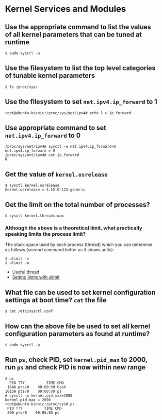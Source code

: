 # Kernel Services and Modules

## Use the appropriate command to list the values of all kernel parameters that can be tuned at runtime

```
$ sudo sysctl -a
```

## Use the filesystem to list the top level categories of tunable kernel parameters

```
$ ls /proc/sys/
```

## Use the filesystem to set `net.ipv4.ip_forward` to 1

```
root@ubuntu-bionic:/proc/sys/net/ipv4# echo 1 > ip_forward
```

## Use appropriate command to set `net.ipv4.ip_forward` to 0

```
/proc/sys/net/ipv4# sysctl -w net.ipv4.ip_forward=0
net.ipv4.ip_forward = 0
/proc/sys/net/ipv4# cat ip_forward
0
```

## Get the value of `kernel.osrelease`

```
$ sysctl kernel.osrelease
kernel.osrelease = 4.15.0-123-generic
```

## Get the limit on the total number of processes? 

```
$ sysctl kernel.threads-max
```

### Although the above is a theoretical limit, what practically speaking limits the process limit?

The stack space used by each process (thread) which you can determine as follows (second command better 
as it shows units):

```
$ ulimit -s
$ ulimit -a
```

- [Useful thread](https://stackoverflow.com/questions/344203/maximum-number-of-threads-per-process-in-linux)
- [Setting limits with ulimit](https://www.networkworld.com/article/2693414/setting-limits-with-ulimit.html)

## What file can be used to set kernel configuration settings at boot time? `cat` the file

```
$ cat /etc/sysctl.conf
```

## How can the above file be used to set all kernel configuration parameters as found at runtime?

```
$ sudo sysctl -p
```

## Run `ps`, check PID, set `kernel.pid_max` to 2000, run `ps` and check PID is now within new range

```
$ ps
  PID TTY          TIME CMD
 1846 pts/0    00:00:00 bash
18159 pts/0    00:00:00 ps
# sysctl -w kernel.pid_max=2000
kernel.pid_max = 2000
root@ubuntu-bionic:/proc/sys# ps
 PID TTY          TIME CMD
 300 pts/0    00:00:00 ps
```